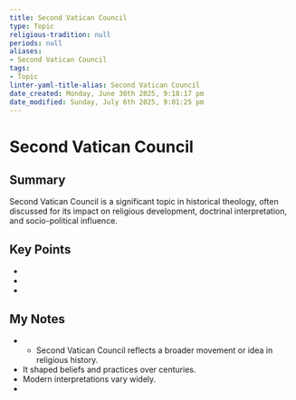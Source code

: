 ```yaml
---
title: Second Vatican Council
type: Topic
religious-tradition: null
periods: null
aliases:
- Second Vatican Council
tags:
- Topic
linter-yaml-title-alias: Second Vatican Council
date_created: Monday, June 30th 2025, 9:18:17 pm
date_modified: Sunday, July 6th 2025, 9:01:25 pm
---
```


# Second Vatican Council

## Summary
Second Vatican Council is a significant topic in historical theology, often discussed for its impact on religious development, doctrinal interpretation, and socio-political influence.

## Key Points
- 
- 
- 

## My Notes
- - Second Vatican Council reflects a broader movement or idea in religious history.
- It shaped beliefs and practices over centuries.
- Modern interpretations vary widely.
- 